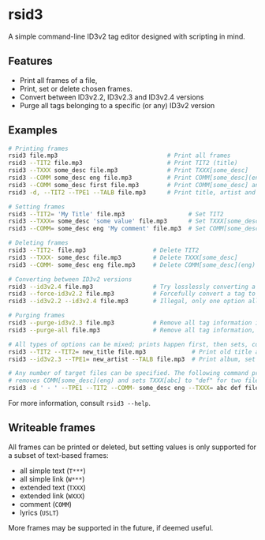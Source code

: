 # rsid3

A simple command-line ID3v2 tag editor designed with scripting in mind.

## Features

- Print all frames of a file,
- Print, set or delete chosen frames.
- Convert between ID3v2.2, ID3v2.3 and ID3v2.4 versions
- Purge all tags belonging to a specific (or any) ID3v2 version

## Examples

```sh
# Printing frames
rsid3 file.mp3                               # Print all frames
rsid3 --TIT2 file.mp3                        # Print TIT2 (title)
rsid3 --TXXX some_desc file.mp3              # Print TXXX[some_desc]
rsid3 --COMM some_desc eng file.mp3          # Print COMM[some_desc](eng)
rsid3 --COMM some_desc first file.mp3        # Print COMM[some_desc] and any first language found
rsid3 -d, --TIT2 --TPE1 --TALB file.mp3      # Print title, artist and album, delimited by comma

# Setting frames
rsid3 --TIT2= 'My Title' file.mp3                  # Set TIT2
rsid3 --TXXX= some_desc 'some value' file.mp3      # Set TXXX[some_desc]
rsid3 --COMM= some_desc eng 'My comment' file.mp3  # Set COMM[some_desc](eng)

# Deleting frames
rsid3 --TIT2- file.mp3                   # Delete TIT2
rsid3 --TXXX- some_desc file.mp3         # Delete TXXX[some_desc]
rsid3 --COMM- some_desc eng file.mp3     # Delete COMM[some_desc](eng)

# Converting between ID3v2 versions
rsid3 --id3v2.4 file.mp3                 # Try losslessly converting a tag to ID3v2.4
rsid3 --force-id3v2.2 file.mp3           # Forcefully convert a tag to ID3v2.2
rsid3 --id3v2.2 --id3v2.4 file.mp3       # Illegal, only one option allowed at a time

# Purging frames
rsid3 --purge-id3v2.3 file.mp3           # Remove all tag information if it's ID3v2.3
rsid3 --purge-all file.mp3               # Remove all tag information, irrespective of version

# All types of options can be mixed; prints happen first, then sets, convert, deletes and purges
rsid3 --TIT2 --TIT2= new_title file.mp3             # Print old title and set new title
rsid3 --id3v2.3 --TPE1= new_artist --TALB file.mp3  # Print album, set artist and convert to ID3v2.3

# Any number of target files can be specified. The following command prints "artist - title",
# removes COMM[some_desc](eng) and sets TXXX[abc] to "def" for two files, all in one command:
rsid3 -d ' - ' --TPE1 --TIT2 --COMM- some_desc eng --TXXX= abc def file1.mp3 file2.mp3
```

For more information, consult `rsid3 --help`.

## Writeable frames

All frames can be printed or deleted, but setting values is only supported for a
subset of text-based frames:

- all simple text (`T***`)
- all simple link (`W***`)
- extended text (`TXXX`)
- extended link (`WXXX`)
- comment (`COMM`)
- lyrics (`USLT`)

More frames may be supported in the future, if deemed useful.
